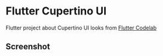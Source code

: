 # Flutter Cupertino UI
Flutter project about Cupertino UI looks from [Flutter Codelab](https://codelabs.developers.google.com/codelabs/flutter-cupertino/)



## Screenshot



